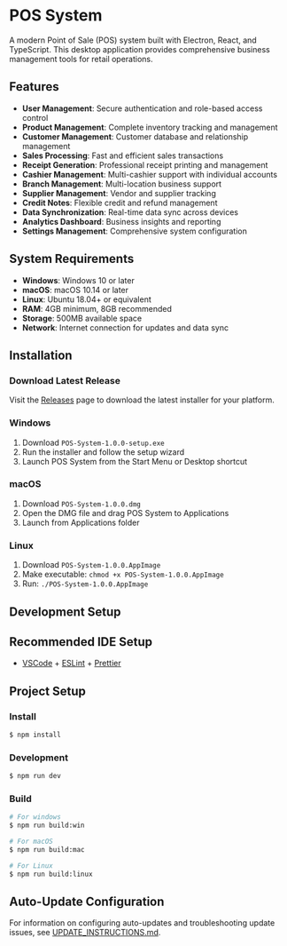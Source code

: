 # POS System

A modern Point of Sale (POS) system built with Electron, React, and TypeScript. This desktop application provides comprehensive business management tools for retail operations.

## Features

- **User Management**: Secure authentication and role-based access control
- **Product Management**: Complete inventory tracking and management
- **Customer Management**: Customer database and relationship management
- **Sales Processing**: Fast and efficient sales transactions
- **Receipt Generation**: Professional receipt printing and management
- **Cashier Management**: Multi-cashier support with individual accounts
- **Branch Management**: Multi-location business support
- **Supplier Management**: Vendor and supplier tracking
- **Credit Notes**: Flexible credit and refund management
- **Data Synchronization**: Real-time data sync across devices
- **Analytics Dashboard**: Business insights and reporting
- **Settings Management**: Comprehensive system configuration

## System Requirements

- **Windows**: Windows 10 or later
- **macOS**: macOS 10.14 or later
- **Linux**: Ubuntu 18.04+ or equivalent
- **RAM**: 4GB minimum, 8GB recommended
- **Storage**: 500MB available space
- **Network**: Internet connection for updates and data sync

## Installation

### Download Latest Release

Visit the [Releases](https://github.com/your-username/pos_system/releases) page to download the latest installer for your platform.

### Windows
1. Download `POS-System-1.0.0-setup.exe`
2. Run the installer and follow the setup wizard
3. Launch POS System from the Start Menu or Desktop shortcut

### macOS
1. Download `POS-System-1.0.0.dmg`
2. Open the DMG file and drag POS System to Applications
3. Launch from Applications folder

### Linux
1. Download `POS-System-1.0.0.AppImage`
2. Make executable: `chmod +x POS-System-1.0.0.AppImage`
3. Run: `./POS-System-1.0.0.AppImage`

## Development Setup

## Recommended IDE Setup

- [VSCode](https://code.visualstudio.com/) + [ESLint](https://marketplace.visualstudio.com/items?itemName=dbaeumer.vscode-eslint) + [Prettier](https://marketplace.visualstudio.com/items?itemName=esbenp.prettier-vscode)

## Project Setup

### Install

```bash
$ npm install
```

### Development

```bash
$ npm run dev
```

### Build

```bash
# For windows
$ npm run build:win

# For macOS
$ npm run build:mac

# For Linux
$ npm run build:linux
```

## Auto-Update Configuration

For information on configuring auto-updates and troubleshooting update issues, see [UPDATE_INSTRUCTIONS.md](./UPDATE_INSTRUCTIONS.md).
